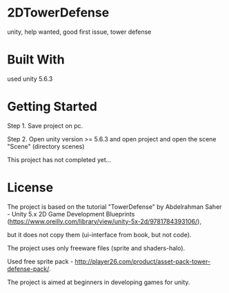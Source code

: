 # 2DTowerDefense
unity, help wanted, good first issue, tower defense

# Built With
used unity 5.6.3

# Getting Started
Step 1. Save project on pc.

Step 2. Open unity version >= 5.6.3 and open project and open the scene "Scene" (directory scenes) 

This project has not completed yet...

# License
The project is based on the tutorial "TowerDefense" by Abdelrahman Saher - Unity 5.x 2D Game Development Blueprints
(https://www.oreilly.com/library/view/unity-5x-2d/9781784393106/),

but it does not copy them (ui-interface from book, but not code).

The project uses only freeware files (sprite and shaders-halo). 

Used free sprite pack - http://player26.com/product/asset-pack-tower-defense-pack/.

The project is aimed at beginners in developing games for unity.

